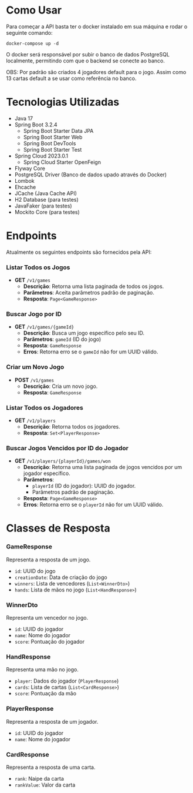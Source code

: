 # Como Usar

Para começar a API basta ter o docker instalado em sua máquina e rodar o seguinte comando:

``docker-compose up -d``

O docker será responsável por subir o banco de dados PostgreSQL localmente, permitindo com que o backend se conecte ao banco.

OBS: Por padrão são criados 4 jogadores default para o jogo. Assim como 13 cartas default a se usar como referência no banco.

# Tecnologias Utilizadas

- Java 17
- Spring Boot 3.2.4
    - Spring Boot Starter Data JPA
    - Spring Boot Starter Web
    - Spring Boot DevTools
    - Spring Boot Starter Test
- Spring Cloud 2023.0.1
    - Spring Cloud Starter OpenFeign
- Flyway Core
- PostgreSQL Driver (Banco de dados upado através do Docker)
- Lombok
- Ehcache
- JCache (Java Cache API)
- H2 Database (para testes)
- JavaFaker (para testes)
- Mockito Core (para testes)

# Endpoints

Atualmente os seguintes endpoints são fornecidos pela API:

### Listar Todos os Jogos

- **GET** `/v1/games`
    - **Descrição**: Retorna uma lista paginada de todos os jogos.
    - **Parâmetros**: Aceita parâmetros padrão de paginação.
    - **Resposta**: `Page<GameResponse>`

### Buscar Jogo por ID

- **GET** `/v1/games/{gameId}`
    - **Descrição**: Busca um jogo específico pelo seu ID.
    - **Parâmetros**: `gameId` (ID do jogo)
    - **Resposta**: `GameResponse`
    - **Erros**: Retorna erro se o `gameId` não for um UUID válido.

### Criar um Novo Jogo

- **POST** `/v1/games`
    - **Descrição**: Cria um novo jogo.
    - **Resposta**: `GameResponse`

### Listar Todos os Jogadores

- **GET** `/v1/players`
    - **Descrição**: Retorna todos os jogadores.
    - **Resposta**: `Set<PlayerResponse>`

### Buscar Jogos Vencidos por ID do Jogador

- **GET** `/v1/players/{playerId}/games/won`
    - **Descrição**: Retorna uma lista paginada de jogos vencidos por um jogador específico.
    - **Parâmetros**:
        - `playerId` (ID do jogador): UUID do jogador.
        - Parâmetros padrão de paginação.
    - **Resposta**: `Page<GameResponse>`
    - **Erros**: Retorna erro se o `playerId` não for um UUID válido.

# Classes de Resposta

### GameResponse

Representa a resposta de um jogo.

- `id`: UUID do jogo
- `creationDate`: Data de criação do jogo
- `winners`: Lista de vencedores (`List<WinnerDto>`)
- `hands`: Lista de mãos no jogo (`List<HandResponse>`)

### WinnerDto

Representa um vencedor no jogo.

- `id`: UUID do jogador
- `name`: Nome do jogador
- `score`: Pontuação do jogador

### HandResponse

Representa uma mão no jogo.

- `player`: Dados do jogador (`PlayerResponse`)
- `cards`: Lista de cartas (`List<CardResponse>`)
- `score`: Pontuação da mão

### PlayerResponse

Representa a resposta de um jogador.

- `id`: UUID do jogador
- `name`: Nome do jogador

### CardResponse

Representa a resposta de uma carta.

- `rank`: Naipe da carta
- `rankValue`: Valor da carta
